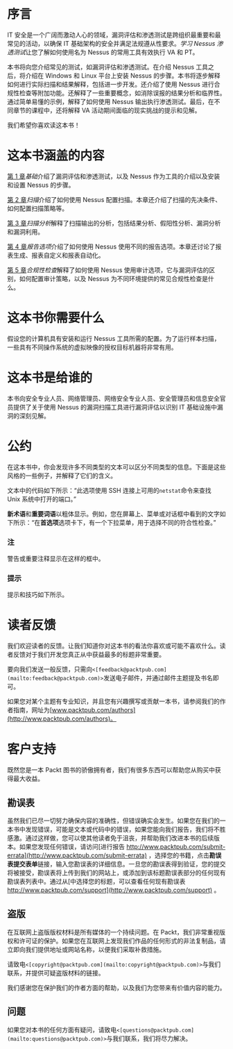 # 序言

IT 安全是一个广阔而激动人心的领域，漏洞评估和渗透测试是跨组织最重要和最常见的活动，以确保 IT 基础架构的安全并满足法规遵从性要求。*学习 Nessus 渗透测试*让您了解如何使用名为 Nessus 的常用工具有效执行 VA 和 PT。

本书将向您介绍常见的测试，如漏洞评估和渗透测试。在介绍 Nessus 工具之后，将介绍在 Windows 和 Linux 平台上安装 Nessus 的步骤。本书将逐步解释如何进行实际扫描和结果解释，包括进一步开发。还介绍了使用 Nessus 进行合规性检查等附加功能。还解释了一些重要概念，如消除误报的结果分析和临界性。通过简单易懂的示例，解释了如何使用 Nessus 输出执行渗透测试。最后，在不同章节的课程中，还将解释 VA 活动期间面临的现实挑战的提示和见解。

我们希望你喜欢读这本书！

# 这本书涵盖的内容

[第 1 章](1.html "Chapter 1. Fundamentals")*基础*介绍了漏洞评估和渗透测试，以及 Nessus 作为工具的介绍以及安装和设置 Nessus 的步骤。

[第 2 章](2.html "Chapter 2. Scanning")*扫描*介绍了如何使用 Nessus 配置扫描。本章还介绍了扫描的先决条件、如何配置扫描策略等。

[第 3 章](3.html "Chapter 3. Scan Analysis")*扫描分析*解释了扫描输出的分析，包括结果分析、假阳性分析、漏洞分析和漏洞利用。

[第 4 章](4.html "Chapter 4. Reporting Options")*报告选项*介绍了如何使用 Nessus 使用不同的报告选项。本章还讨论了报表生成、报表自定义和报表自动化。

[第 5 章](5.html "Chapter 5. Compliance Checks")*合规性检查*解释了如何使用 Nessus 使用审计选项，它与漏洞评估的区别，如何配置审计策略，以及 Nessus 为不同环境提供的常见合规性检查是什么。

# 这本书你需要什么

假设您的计算机具有安装和运行 Nessus 工具所需的配置。为了运行样本扫描，一些具有不同操作系统的虚拟映像的授权目标机器将非常有用。

# 这本书是给谁的

本书向安全专业人员、网络管理员、网络安全专业人员、安全管理员和信息安全官员提供了关于使用 Nessus 的漏洞扫描工具进行漏洞评估以识别 IT 基础设施中漏洞的深刻见解。

# 公约

在这本书中，你会发现许多不同类型的文本可以区分不同类型的信息。下面是这些风格的一些例子，并解释了它们的含义。

文本中的代码如下所示：“此选项使用 SSH 连接上可用的`netstat`命令来查找 Unix 系统中打开的端口。”

**新术语**和**重要词语**以粗体显示。例如，您在屏幕上、菜单或对话框中看到的文字如下所示：“在**首选项**选项卡下，有一个下拉菜单，用于选择不同的符合性检查。”

### 注

警告或重要注释显示在这样的框中。

### 提示

提示和技巧如下所示。

# 读者反馈

我们欢迎读者的反馈。让我们知道你对这本书的看法你喜欢或可能不喜欢什么。读者反馈对于我们开发您真正从中获益最多的标题非常重要。

要向我们发送一般反馈，只需向`<[feedback@packtpub.com](mailto:feedback@packtpub.com)>`发送电子邮件，并通过邮件主题提及书名即可。

如果您对某个主题有专业知识，并且您有兴趣撰写或贡献一本书，请参阅我们的作者指南，网址为[www.packtpub.com/authors](http://www.packtpub.com/authors)。

# 客户支持

既然您是一本 Packt 图书的骄傲拥有者，我们有很多东西可以帮助您从购买中获得最大收益。

## 勘误表

虽然我们已尽一切努力确保内容的准确性，但错误确实会发生。如果您在我们的一本书中发现错误，可能是文本或代码中的错误，如果您能向我们报告，我们将不胜感激。通过这样做，您可以使其他读者免于沮丧，并帮助我们改进本书的后续版本。如果您发现任何错误，请访问[进行报告 http://www.packtpub.com/submit-errata](http://www.packtpub.com/submit-errata) ，选择您的书籍，点击**勘误表****提交****表单**链接，输入您勘误表的详细信息。一旦您的勘误表得到验证，您的提交将被接受，勘误表将上传到我们的网站上，或添加到该标题勘误表部分的任何现有勘误表列表中。通过从[中选择您的标题，可以查看任何现有勘误表 http://www.packtpub.com/support](http://www.packtpub.com/support) 。

## 盗版

在互联网上盗版版权材料是所有媒体的一个持续问题。在 Packt，我们非常重视版权和许可证的保护。如果您在互联网上发现我们作品的任何形式的非法复制品，请立即向我们提供地址或网站名称，以便我们采取补救措施。

请致电`<[copyright@packtpub.com](mailto:copyright@packtpub.com)>`与我们联系，并提供可疑盗版材料的链接。

我们感谢您在保护我们的作者方面的帮助，以及我们为您带来有价值内容的能力。

## 问题

如果您对本书的任何方面有疑问，请致电`<[questions@packtpub.com](mailto:questions@packtpub.com)>`与我们联系，我们将尽力解决。